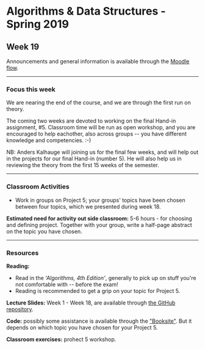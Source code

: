 # Algorithms & Data Structures - Spring 2019

## Week 19

Announcements and general information is available through the [Moodle flow](https://cphbusiness.mrooms.net/course/view.php?id=3150). 

-----------------

### Focus this week
We are nearing the end of the course, and we are through the first run on theory. 

The coming two weeks are devoted to working on the final Hand-in assignment, #5. Classroom time will be run as open workshop, and you are encouraged to help eachother, also across groups -- you have different knowledge and competencies. :-)

NB: Anders Kalhauge will joining us for the final few weeks, and will help out in the projects for our final Hand-in (number 5). He will also help us in reviewing the theory from the first 15 weeks of the semester.

-----------------

### Classroom Activities 

- Work in groups on Project 5; your groups' topics have been chosen between four topics, which we presented during week 18.

**Estimated need for activity out side classroom:** 5-6 hours - for choosing and defining project. Together with your group, write a half-page abstract on the topic you have chosen.

-----------------
### Resources

**Reading:** 

- Read in the _'Algorithms, 4th Edition'_, generally to pick up on stuff you're not comfortable with -- before the exam!
- Reading is recommended to get a grip on your topic for Project 5. 

**Lecture Slides:** Week 1 - Week 18, are available through [the GitHub repository](https://github.com/datsoftlyngby/soft2019spring-algorithms/blob/master/Weeklies/Week_06/Slides/02%20Introduction.pdf).

**Code:** possibly some assistance is available through the ["Booksite"](https://algs4.cs.princeton.edu/home/). But it depends on which topic you have chosen for your Project 5.

**Classroom exercises:** prohect 5 workshop.
